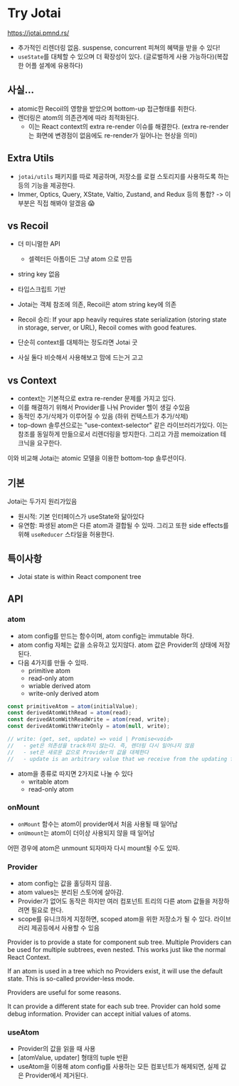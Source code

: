 # Try Jotai

https://jotai.pmnd.rs/

- 추가적인 리렌더링 없음. suspense, concurrent 피쳐의 혜택을 받을 수 있다!
- `useState`를 대체할 수 있으며 더 확장성이 있다. (글로벌하게 사용 가능하다)(복잡한 어플 설계에 유용하다)

## 사실...

- atomic한 Recoil의 영향을 받았으며 bottom-up 접근형태를 취한다.
- 렌더링은 atom의 의존관계에 따라 최적화된다.
  - 이는 React context의 extra re-render 이슈를 해결한다. (extra re-render는 화면에 변경점이 없음에도 re-render가 일어나는 현상을 의미)

## Extra Utils

- `jotai/utils` 패키지를 따로 제공하며, 저장소를 로컬 스토리지를 사용하도록 하는 등의 기능을 제공한다.
- Immer, Optics, Query, XState, Valtio, Zustand, and Redux 등의 통합? -> 이부분은 직접 해봐야 알겠음 😱

## vs Recoil

- 더 미니멀한 API
  - 셀렉터든 아톰이든 그냥 atom 으로 만듬
- string key 없음
- 타입스크립트 기반

- Jotai는 객체 참조에 의존, Recoil은 atom string key에 의존
- Recoil 승리: If your app heavily requires state serialization (storing state in storage, server, or URL), Recoil comes with good features.
- 단순히 context를 대체하는 정도라면 Jotai 굿
- 사실 둘다 비슷해서 사용해보고 맘에 드는거 고고

## vs Context

- context는 기본적으로 extra re-render 문제를 가지고 있다.
- 이를 해결하기 위해서 Provider를 나눠 Provider 헬이 생길 수있음
- 동적인 추가/삭제가 이루어질 수 있음 (하위 컨텍스트가 추가/삭제)
- top-down 솔루션으로는 "use-context-selector" 같은 라이브러리가있다. 이는 참조를 동일하게 만듦으로서 리렌더링을 방지한다. 그리고 가끔 memoization 테크닉을 요구한다.

이와 비교해 Jotai는 atomic 모델을 이용한 bottom-top 솔루션이다.

## 기본

Jotai는 두가지 원리가있음

- 원시적: 기본 인터페이스가 useState와 닮아있다
- 유연함: 파생된 atom은 다른 atom과 결합될 수 있따. 그리고 또한 side effects를 위해 `useReducer` 스타일을 허용한다.

## 특이사항

- Jotai state is within React component tree

## API

### atom

- atom config를 만드는 함수이며, atom config는 immutable 하다.
- atom config 자체는 값을 소유하고 있지않다. atom 값은 Provider의 상태에 저장된다.
- 다음 4가지를 만들 수 있따.
  - primitive atom
  - read-only atom
  - wriable derived atom
  - write-only derived atom

```js
const primitiveAtom = atom(initialValue);
const derivedAtomWithRead = atom(read);
const derivedAtomWithReadWrite = atom(read, write);
const derivedAtomWithWriteOnly = atom(null, write);

// write: (get, set, update) => void | Promise<void>
//   - get은 의존성을 track하지 않는다. 즉, 렌더링 다시 일어나지 않음
//   - set은 새로운 값으로 Provider의 값을 대체한다
//   - update is an arbitrary value that we receive from the updating function returned by useAtom described below.
```

- atom을 종류로 따지면 2가지로 나눌 수 있다
  - writable atom
  - read-only atom

### onMount

- `onMount` 함수는 atom이 provider에서 처음 사용될 때 일어남
- `onUmount`는 atom이 더이상 사용되지 않을 때 일어남

어떤 경우에 atom은 unmount 되자마자 다시 mount될 수도 있따.

### Provider

- atom config는 값을 홀딩하지 않음.
- atom values는 분리된 스토어에 살아감.
- Provider가 없어도 동작은 하지만 여러 컴포넌트 트리의 다른 atom 값들을 저장하려면 필요로 한다.
- scope를 유니크하게 지정하면, scoped atom을 위한 저장소가 될 수 있다. 라이브러리 제공등에서 사용할 수 있음

Provider is to provide a state for component sub tree. Multiple Providers can be used for multiple subtrees, even nested. This works just like the normal React Context.

If an atom is used in a tree which no Providers exist, it will use the default state. This is so-called provider-less mode.

Providers are useful for some reasons.

It can provide a different state for each sub tree.
Provider can hold some debug information.
Provider can accept initial values of atoms.

### useAtom

- Provider의 값을 읽을 때 사용
- [atomValue, updater] 형태의 tuple 반환
- useAtom을 이용해 atom config를 사용하는 모든 컴포넌트가 해제되면, 실제 값은 Provider에서 제거된다.
